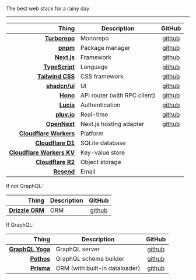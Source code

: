 The best web stack for a rainy day

---

| Thing                                                                           | Description                    | GitHub                                                        |
|--------------------------------------------------------------------------------:|--------------------------------|:-------------------------------------------------------------:|
| [**Turborepo**](https://turbo.build/)                                           | Monorepo                       | [github](https://github.com/vercel/turborepo)                 |
| [**pnpm**](https://pnpm.io/)                                                    | Package manager                | [github](https://github.com/pnpm/pnpm)                        |
| [**Next.js**](https://nextjs.org/)                                              | Framework                      | [github](https://github.com/vercel/next.js)                   |
| [**TypeScript**](https://www.typescriptlang.org/)                               | Language                       | [github](https://github.com/vercel/next.js)                   |
| [**Tailwind CSS**](https://tailwindcss.com/)                                    | CSS framework                  | [github](https://github.com/tailwindlabs/tailwindcss)         |
| [**shadcn/ui**](https://ui.shadcn.com/)                                         | UI                             | [github](https://github.com/shadcn-ui/ui)                     |
| [**Hono**](https://hono.dev/)                                                   | API router (with RPC client)   | [github](https://github.com/honojs/hono)                      |
| [**Lucia**](https://lucia-auth.com/)                                            | Authentication                 | [github](https://github.com/lucia-auth/lucia)                 |
| [**pluv.io**](https://www.pluv.io/)                                             | Real-time                      | [github](https://github.com/pluv-io/pluv)                     |
| [**OpenNext**](https://opennext.js.org/)                                        | Next.js hosting adapter        | [github](https://github.com/opennextjs/opennextjs-cloudflare) |
| [**Cloudflare Workers**](https://workers.cloudflare.com/)                       | Platform                       |                                                               |
| [**Cloudflare D1**](https://developers.cloudflare.com/d1/)                      | SQLite database                |                                                               |
| [**Cloudflare Workers KV**](https://developers.cloudflare.com/kv/)              | Key-value store                |                                                               |
| [**Cloudflare R2**](https://www.cloudflare.com/developer-platform/products/r2/) | Object storage                 |                                                               |
| [**Resend**](https://resend.com/)                                               | Email                          |                                                               |

If not GraphQL:

| Thing                                                              | Description                    | GitHub                                                |
|-------------------------------------------------------------------:|--------------------------------|:-----------------------------------------------------:|
| [**Drizzle ORM**](https://orm.drizzle.team/)                       | ORM                            | [github](https://github.com/drizzle-team/drizzle-orm) |

If GraphQL:

| Thing                                                              | Description                    | GitHub                                                 |
|-------------------------------------------------------------------:|--------------------------------|:------------------------------------------------------:|
| [**GraphQL Yoga**](https://the-guild.dev/graphql/yoga-server)      | GraphQL server                 | [github](https://github.com/graphql-hive/graphql-yoga) |
| [**Pothos**](https://pothos-graphql.dev/)                          | GraphQL schema builder         | [github](https://github.com/hayes/pothos)              |
| [**Prisma**](https://www.prisma.io/)                               | ORM (with built-in dataloader) | [github](https://github.com/prisma/prisma)             |
